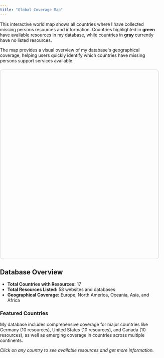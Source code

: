 ```yaml
---
title: "Global Coverage Map"
---
```


This interactive world map shows all countries where I have collected missing persons resources and information. Countries highlighted in **green** have available resources in my database, while countries in **gray** currently have no listed resources.

The map provides a visual overview of my database's geographical coverage, helping users quickly identify which countries have missing persons support services available.

<div id="coverage-map" style="height: 600px; width: 100%; border: 1px solid #ccc; border-radius: 8px; margin: 20px 0;"></div>

## Database Overview

- **Total Countries with Resources:** 17
- **Total Resources Listed:** 58 websites and databases
- **Geographical Coverage:** Europe, North America, Oceania, Asia, and Africa

### Featured Countries
My database includes comprehensive coverage for major countries like Germany (10 resources), United States (10 resources), and Canada (10 resources), as well as emerging coverage in countries across multiple continents.

*Click on any country to see available resources and get more information.*

<!-- Leaflet CSS -->
<link rel="stylesheet" href="https://unpkg.com/leaflet@1.9.4/dist/leaflet.css" />

<!-- Leaflet JavaScript -->
<script src="https://unpkg.com/leaflet@1.9.4/dist/leaflet.js"></script>

<script>
// Initialize the map
var map = L.map('coverage-map').setView([20, 0], 2);

// Add OpenStreetMap tiles
L.tileLayer('https://{s}.tile.openstreetmap.org/{z}/{x}/{y}.png', {
    attribution: '© <a href="https://www.openstreetmap.org/copyright">OpenStreetMap</a> contributors'
}).addTo(map);

// Countries with resources (highlight in green) - using GeoJSON country names
var countriesWithResources = [
    "Australia", "Austria", "Canada", "France", "Germany", 
    "China", "Ireland", "Italy", "Netherlands", "New Zealand", "Poland", 
    "Romania", "South Africa", "Spain", "Switzerland", 
    "United Kingdom", "United States of America"
];

// Resource counts for tooltips - map from GeoJSON names to our display names
var resourceCounts = {
    "Australia": 5,
    "Austria": 2,
    "Canada": 10,
    "France": 3,
    "Germany": 10,
    "China": 1, // Hong Kong
    "Ireland": 1,
    "Italy": 2,
    "Netherlands": 2,
    "New Zealand": 1,
    "Poland": 1,
    "Romania": 1,
    "South Africa": 1,
    "Spain": 2,
    "Switzerland": 7,
    "United Kingdom": 4,
    "United States of America": 10
};

// Display names for labels (our preferred names)
var displayNames = {
    "Australia": "Australia",
    "Austria": "Austria", 
    "Canada": "Canada",
    "France": "France",
    "Germany": "Germany",
    "China": "Hong Kong",
    "Ireland": "Ireland",
    "Italy": "Italy",
    "Netherlands": "Netherlands",
    "New Zealand": "New Zealand",
    "Poland": "Poland",
    "Romania": "Romania",
    "South Africa": "South Africa",
    "Spain": "Spain",
    "Switzerland": "Switzerland",
    "United Kingdom": "United Kingdom",
    "United States of America": "United States"
};

// Function to get country color
function getCountryColor(countryName) {
    return countriesWithResources.includes(countryName) ? '#90EE90' : '#cccccc';
}

// Function to get country fill opacity
function getCountryOpacity(countryName) {
    return countriesWithResources.includes(countryName) ? 0.7 : 0.3;
}

// Load world countries GeoJSON
fetch('https://raw.githubusercontent.com/johan/world.geo.json/master/countries.geo.json')
    .then(response => response.json())
    .then(data => {
        L.geoJSON(data, {
            style: function(feature) {
                return {
                    fillColor: getCountryColor(feature.properties.name),
                    weight: 1,
                    opacity: 1,
                    color: 'white',
                    fillOpacity: getCountryOpacity(feature.properties.name)
                };
            },
            onEachFeature: function(feature, layer) {
                var countryName = feature.properties.name;
                var hasResources = countriesWithResources.includes(countryName);
                var resourceCount = hasResources ? resourceCounts[countryName] || 0 : 0;
                var displayName = displayNames[countryName] || countryName;

                // Add permanent country labels for countries with resources
                if (hasResources) {
                    // Calculate centroid of the country for label placement
                    var centroid = getCentroid(feature.geometry.coordinates, feature.geometry.type);

                    if (centroid) {
                        L.marker(centroid, {
                            icon: L.divIcon({
                                className: 'country-label',
                                html: `<div style="background: rgba(255,255,255,0.8); padding: 2px 6px; border-radius: 3px; font-size: 12px; font-weight: bold; border: 1px solid #333;">${displayName}</div>`,
                                iconSize: null
                            })
                        }).addTo(map);
                    }
                }

                var popupContent = `
                    <strong>${displayName}</strong><br>
                    ${hasResources ? 
                        `Resources: ${resourceCount}<br><a href="/countries/${displayName.toLowerCase().replace(/\s+/g, '-')}/">View Resources</a>` : 
                        'No resources listed yet'
                    }
                `;

                layer.bindPopup(popupContent);

                // Add hover effects
                layer.on('mouseover', function(e) {
                    var layer = e.target;
                    layer.setStyle({
                        weight: 3,
                        color: '#666',
                        fillOpacity: 0.9
                    });
                });

                layer.on('mouseout', function(e) {
                    var layer = e.target;
                    layer.setStyle({
                        weight: 1,
                        color: 'white',
                        fillOpacity: getCountryOpacity(countryName)
                    });
                });
            }
        }).addTo(map);
    })
    .catch(error => {
        console.error('Error loading country data:', error);
        // Fallback: show message if GeoJSON fails to load
        document.getElementById('coverage-map').innerHTML =
            '<p style="text-align: center; padding: 50px;">Map loading... If this persists, please refresh the page.</p>';
    });

// Function to calculate centroid of a polygon
function getCentroid(coords, type) {
    if (type === 'Polygon') {
        return getPolygonCentroid(coords[0]);
    } else if (type === 'MultiPolygon') {
        // Use the largest polygon for centroid calculation
        var largestPolygon = coords.reduce((largest, current) => {
            return getPolygonArea(current[0]) > getPolygonArea(largest[0]) ? current : largest;
        });
        return getPolygonCentroid(largestPolygon[0]);
    }
    return null;
}

function getPolygonCentroid(coords) {
    var totalArea = 0;
    var centroidX = 0;
    var centroidY = 0;

    for (var i = 0; i < coords.length - 1; i++) {
        var x1 = coords[i][0];
        var y1 = coords[i][1];
        var x2 = coords[i + 1][0];
        var y2 = coords[i + 1][1];

        var area = (x1 * y2 - x2 * y1);
        totalArea += area;
        centroidX += (x1 + x2) * area;
        centroidY += (y1 + y2) * area;
    }

    totalArea /= 2;
    centroidX /= (6 * totalArea);
    centroidY /= (6 * totalArea);

    return [centroidY, centroidX]; // Return as [lat, lng]
}

function getPolygonArea(coords) {
    var area = 0;
    for (var i = 0; i < coords.length - 1; i++) {
        area += coords[i][0] * coords[i + 1][1] - coords[i + 1][0] * coords[i][1];
    }
    return Math.abs(area) / 2;
}

// Add a legend
var legend = L.control({position: 'bottomright'});

legend.onAdd = function (map) {
    var div = L.DomUtil.create('div', 'info legend');
    div.innerHTML = `
        <h4>Coverage Legend</h4>
        <div style="background: #90EE90; width: 20px; height: 20px; display: inline-block; margin-right: 5px; opacity: 0.7;"></div> Has Resources<br>
        <div style="background: #cccccc; width: 20px; height: 20px; display: inline-block; margin-right: 5px; opacity: 0.3;"></div> No Resources Yet<br>
        <small>Click countries for details</small>
    `;
    return div;
};

legend.addTo(map);

// Style the legend
var legendStyle = document.createElement('style');
legendStyle.textContent = `
    .info.legend {
        background: white;
        padding: 10px;
        border-radius: 5px;
        box-shadow: 0 0 15px rgba(0,0,0,0.2);
        font-size: 14px;
        max-width: 200px;
    }
    .info.legend h4 {
        margin: 0 0 10px 0;
        font-size: 16px;
    }
    .country-label {
        pointer-events: none;
    }
`;
document.head.appendChild(legendStyle);
</script>

<style>
#coverage-map {
    margin: 20px 0;
    height: 600px;
    width: 100%;
    border: 1px solid #ccc;
    border-radius: 8px;
    position: relative;
    z-index: 1;
}

body {
    margin: 0;
    padding: 0;
    overflow: visible;
}

@media (max-width: 768px) {
    #coverage-map {
        height: 400px;
    }
}
</style>
